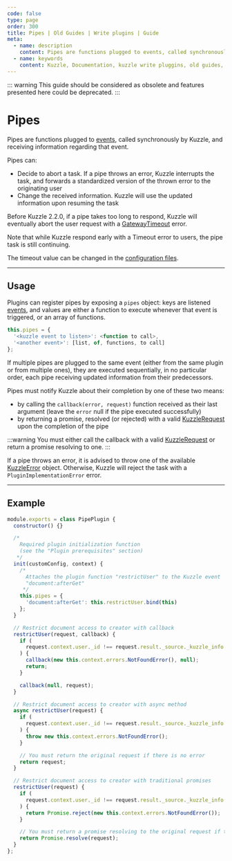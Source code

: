 ```yaml
---
code: false
type: page
order: 300
title: Pipes | Old Guides | Write plugins | Guide
meta:
  - name: description
    content: Pipes are functions plugged to events, called synchronously by Kuzzle, and receiving information regarding that event.
  - name: keywords
    content: Kuzzle, Documentation, kuzzle write pluggins, old guides, pipes
---
```

<DeprecatedBadge version="2.8.0" />

::: warning
This guide should be considered as obsolete and features presented here could be deprecated.
:::

# Pipes

Pipes are functions plugged to [events](/core/2/guides/develop-on-kuzzle/event-system), called synchronously by Kuzzle, and receiving information regarding that event.

Pipes can:

- Decide to abort a task. If a pipe throws an error, Kuzzle interrupts the task, and forwards a standardized version of the thrown error to the originating user
- Change the received information. Kuzzle will use the updated information upon resuming the task

<DeprecatedBadge version="2.2.0">

Before Kuzzle 2.2.0, if a pipe takes too long to respond, Kuzzle will eventually abort the user request with a [GatewayTimeout](/core/2/api/errors/types) error.

Note that while Kuzzle respond early with a Timeout error to users, the pipe task is still continuing.

The timeout value can be changed in the [configuration files](/core/2/guides/advanced/configuration).
</DeprecatedBadge>

---

## Usage

Plugins can register pipes by exposing a `pipes` object: keys are listened [events](/core/2/guides/develop-on-kuzzle/event-system), and values are either a function to execute whenever that event is triggered, or an array of functions.

```js
this.pipes = {
  '<kuzzle event to listen>': <function to call>,
  '<another event>': [list, of, functions, to call]
};
```

If multiple pipes are plugged to the same event (either from the same plugin or from multiple ones), they are executed sequentially, in no particular order, each pipe receiving updated information from their predecessors.

Pipes must notify Kuzzle about their completion by one of these two means:

- by calling the `callback(error, request)` function received as their last argument (leave the `error` null if the pipe executed successfully)
- by returning a promise, resolved (or rejected) with a valid [KuzzleRequest](/core/2/api/payloads/request) upon the completion of the pipe

:::warning
You must either call the callback with a valid [KuzzleRequest](/core/2/api/payloads/request) or return a promise resolving to one.
:::

If a pipe throws an error, it is advised to throw one of the available [KuzzleError](/core/2/api/errors/types) object. Otherwise, Kuzzle will reject the task with a `PluginImplementationError` error.

---

## Example

```js
module.exports = class PipePlugin {
  constructor() {}

  /*
    Required plugin initialization function
    (see the "Plugin prerequisites" section)
   */
  init(customConfig, context) {
    /*
      Attaches the plugin function "restrictUser" to the Kuzzle event
      "document:afterGet"
     */
    this.pipes = {
      'document:afterGet': this.restrictUser.bind(this)
    };
  }

  // Restrict document access to creator with callback
  restrictUser(request, callback) {
    if (
      request.context.user._id !== request.result._source._kuzzle_info.author
    ) {
      callback(new this.context.errors.NotFoundError(), null);
      return;
    }

    callback(null, request);
  }

  // Restrict document access to creator with async method
  async restrictUser(request) {
    if (
      request.context.user._id !== request.result._source._kuzzle_info.author
    ) {
      throw new this.context.errors.NotFoundError();
    }

    // You must return the original request if there is no error
    return request;
  }

  // Restrict document access to creator with traditional promises
  restrictUser(request) {
    if (
      request.context.user._id !== request.result._source._kuzzle_info.author
    ) {
      return Promise.reject(new this.context.errors.NotFoundError());
    }

    // You must return a promise resolving to the original request if there is no error
    return Promise.resolve(request);
  }
};
```
